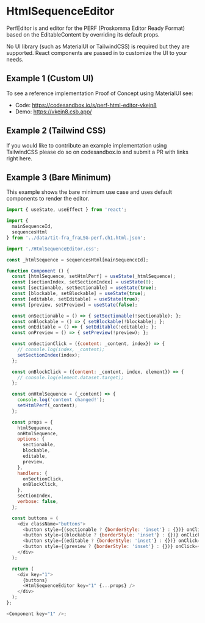 # HtmlSequenceEditor

PerfEditor is and editor for the PERF (Proskomma Editor Ready Format) based on the EditableContent by overriding its default props.

No UI library (such as MaterialUI or TailwindCSS) is required but they are supported. React components are passed in to customize the UI to your needs.

## Example 1 (Custom UI)

To see a reference implementation Proof of Concept using MaterialUI see:

- Code: https://codesandbox.io/s/perf-html-editor-vkejn8
- Demo: https://vkejn8.csb.app/

## Example 2 (Tailwind CSS)

If you would like to contribute an example implementation using TailwindCSS please do so on codesandbox.io and submit a PR with links right here.

## Example 3 (Bare Minimum)

This example shows the bare minimum use case and uses default components to render the editor.

```js
import { useState, useEffect } from 'react';

import {
  mainSequenceId,
  sequencesHtml
} from '../data/tit-fra_fraLSG-perf.ch1.html.json';

import './HtmlSequenceEditor.css';

const _htmlSequence = sequencesHtml[mainSequenceId];

function Component () {
  const [htmlSequence, setHtmlPerf] = useState(_htmlSequence);
  const [sectionIndex, setSectionIndex] = useState(0);
  const [sectionable, setSectionable] = useState(true);
  const [blockable, setBlockable] = useState(true);
  const [editable, setEditable] = useState(true);
  const [preview, setPreview] = useState(false);

  const onSectionable = () => { setSectionable(!sectionable); };
  const onBlockable = () => { setBlockable(!blockable); };
  const onEditable = () => { setEditable(!editable); };
  const onPreview = () => { setPreview(!preview); };

  const onSectionClick = ({content: _content, index}) => {
    // console.log(index, _content);
    setSectionIndex(index);
  };

  const onBlockClick = ({content: _content, index, element}) => {
    // console.log(element.dataset.target);
  };

  const onHtmlSequence = (_content) => {
    console.log('content changed!');
    setHtmlPerf(_content);
  };

  const props = {
    htmlSequence,
    onHtmlSequence,
    options: {
      sectionable,
      blockable,
      editable,
      preview,
    },
    handlers: {
      onSectionClick,
      onBlockClick,
    },
    sectionIndex,
    verbose: false,
  };

  const buttons = (
    <div className="buttons">
      <button style={(sectionable ? {borderStyle: 'inset'} : {})} onClick={onSectionable}>Sectionable</button>
      <button style={(blockable ? {borderStyle: 'inset'} : {})} onClick={onBlockable}>Blockable</button>
      <button style={(editable ? {borderStyle: 'inset'} : {})} onClick={onEditable}>Editable</button>
      <button style={(preview ? {borderStyle: 'inset'} : {})} onClick={onPreview}>Preview</button>
    </div>
  );

  return (
    <div key="1">
      {buttons}
      <HtmlSequenceEditor key="1" {...props} />
    </div>
  );
};

<Component key="1" />;
```
